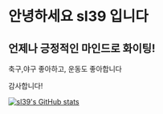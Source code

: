 # 안녕하세요 sl39 입니다

## 언제나 긍정적인 마인드로 화이팅!

축구,야구 좋아하고, 운동도 좋아합니다

감사합니다!

[![sl39's GitHub stats](https://github-readme-stats.vercel.app/api?username=sl39)](https://github.com/anuraghazra/github-readme-stats)
